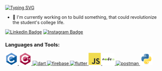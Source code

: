 [![Typing SVG](https://readme-typing-svg.herokuapp.com?background=4C83FF00&multiline=true&height=50&lines=Hi+%F0%9F%91%8B+%2C+I+am+Kanwar+Manraj)](https://git.io/typing-svg)

- 🌱 I'm currently working on to build something, that could revolutionize the student's college life.

[![Linkedin Badge](https://img.shields.io/badge/-kanwarmanraj-blue?style=flat-square&logo=Linkedin&logoColor=white&link=https://www.linkedin.com/in/kanwarmanraj/)](https://www.linkedin.com/in/kanwarmanraj/)
[![Instagram Badge](https://img.shields.io/badge/-kanwar_manraj-purple?style=flat-square&logo=instagram&logoColor=white&link=https://instagram.com/kanwar_manraj/)](https://instagram.com/kanna6501)

<h3 align="left">Languages and Tools:</h3>
<p align="left"> <a href="https://www.cprogramming.com/" target="_blank" rel="noreferrer"> <img src="https://raw.githubusercontent.com/devicons/devicon/master/icons/c/c-original.svg" alt="c" width="40" height="40"/> </a> <a href="https://www.w3schools.com/cpp/" target="_blank" rel="noreferrer"> <img src="https://raw.githubusercontent.com/devicons/devicon/master/icons/cplusplus/cplusplus-original.svg" alt="cplusplus" width="40" height="40"/> </a> <a href="https://dart.dev" target="_blank" rel="noreferrer"> <img src="https://www.vectorlogo.zone/logos/dartlang/dartlang-icon.svg" alt="dart" width="40" height="40"/> </a> <a href="https://firebase.google.com/" target="_blank" rel="noreferrer"> <img src="https://www.vectorlogo.zone/logos/firebase/firebase-icon.svg" alt="firebase" width="40" height="40"/> </a> <a href="https://flutter.dev" target="_blank" rel="noreferrer"> <img src="https://www.vectorlogo.zone/logos/flutterio/flutterio-icon.svg" alt="flutter" width="40" height="40"/> </a> <a href="https://developer.mozilla.org/en-US/docs/Web/JavaScript" target="_blank" rel="noreferrer"> <img src="https://raw.githubusercontent.com/devicons/devicon/master/icons/javascript/javascript-original.svg" alt="javascript" width="40" height="40"/> </a> <a href="https://www.mathworks.com/" target="_blank" rel="noreferrer"><a href="https://nodejs.org" target="_blank" rel="noreferrer"> <img src="https://raw.githubusercontent.com/devicons/devicon/master/icons/nodejs/nodejs-original-wordmark.svg" alt="nodejs" width="40" height="40"/> </a> <a href="https://postman.com" target="_blank" rel="noreferrer"> <img src="https://www.vectorlogo.zone/logos/getpostman/getpostman-icon.svg" alt="postman" width="40" height="40"/> </a> <a href="https://www.python.org" target="_blank" rel="noreferrer"> <img src="https://raw.githubusercontent.com/devicons/devicon/master/icons/python/python-original.svg" alt="python" width="40" height="40"/> </a> </p>


<!---
kanwarmanraj/kanwarmanraj is a ✨ special ✨ repository because its `README.md` (this file) appears on your GitHub profile.
You can click the Preview link to take a look at your changes.
--->
